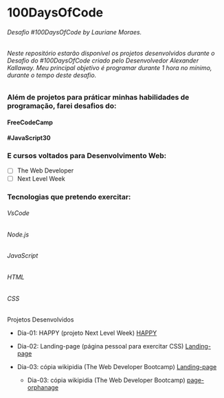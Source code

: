# 100DaysOfCode

###### Desafio #100DaysOfCode by Lauriane Moraes.

###### Neste repositório estarão disponível os projetos desenvolvidos durante o Desafio do #100DaysOfCode criado pelo Desenvolvedor Alexander Kallaway. Meu principal objetivo é programar durante 1 hora no mínimo, durante o tempo deste desafio.

### Além de projetos para práticar minhas habilidades de programação, farei desafios do:

#### FreeCodeCamp

#### #JavaScript30

### E cursos voltados para Desenvolvimento Web:

- [ ] The Web Developer
- [ ] Next Level Week

### Tecnologias que pretendo exercitar:

###### VsCode

###### Node.js

###### JavaScript

###### HTML

###### CSS

Projetos Desenvolvidos

- Dia-01: HAPPY (projeto Next Level Week)
  [HAPPY](https://github.com/laurianemoraes/100DaysOfCode/blob/master/index.html)

- Dia-02: Landing-page (página pessoal para exercitar CSS)
  [Landing-page](https://github.com/laurianemoraes/100DaysOfCode/commit/a0449dfecf89f254027b7368299ea18c6ba9f81c)

- Dia-03: cópia wikipidia (The Web Developer Bootcamp)
  [Landing-page](https://github.com/laurianemoraes/100DaysOfCode/tree/master/webDeveloperBootcamp)
  
  - Dia-03: cópia wikipidia (The Web Developer Bootcamp)
  [page-orphanage](https://github.com/laurianemoraes/100DaysOfCode/commit/27a7eed0d8f315c8e01e2a47f0740fef5a535dfa)
  
  
